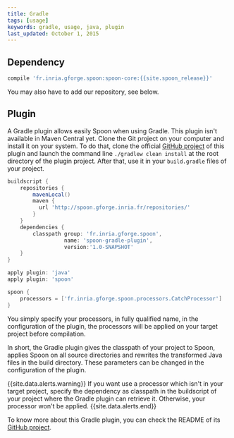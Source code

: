 ```yaml
---
title: Gradle
tags: [usage]
keywords: gradle, usage, java, plugin
last_updated: October 1, 2015
---
```


## Dependency

```groovy
compile 'fr.inria.gforge.spoon:spoon-core:{{site.spoon_release}}'
```

You may also have to add our repository, see below.


## Plugin

A Gradle plugin allows easily Spoon when using Gradle.
This plugin isn't available in Maven Central yet. Clone the Git project 
on your computer and install it on your system. To do that, clone the 
official [GitHub project](https://github.com/SpoonLabs/spoon-gradle-plugin) 
of this plugin and launch the command line `./gradlew clean install` at 
the root directory of the plugin project. After that, use it in your 
`build.gradle` files of your project.


```groovy
buildscript {
    repositories {
        mavenLocal()
        maven {
          url 'http://spoon.gforge.inria.fr/repositories/'
        }
    }
    dependencies {
        classpath group: 'fr.inria.gforge.spoon', 
                  name: 'spoon-gradle-plugin', 
                  version:'1.0-SNAPSHOT'
    }
}

apply plugin: 'java'
apply plugin: 'spoon'

spoon {
    processors = ['fr.inria.gforge.spoon.processors.CatchProcessor']
}
```

You simply specify your processors, in fully qualified name, in the configuration 
of the plugin, the processors will be applied on your target project before compilation.

In short, the Gradle plugin gives the classpath of your project to Spoon, 
applies Spoon on all source directories and rewrites the transformed Java files in the build 
directory. These parameters can be changed in the configuration of the plugin. 

{{site.data.alerts.warning}}
If you want use a processor which isn't in your target project, specify the dependency 
as classpath in the buildscript of your project where the Gradle plugin can retrieve it. 
Otherwise, your processor won't be applied.
{{site.data.alerts.end}}

To know more about this Gradle plugin, you can check the README of its [GitHub project](https://github.com/SpoonLabs/spoon-gradle-plugin). 
